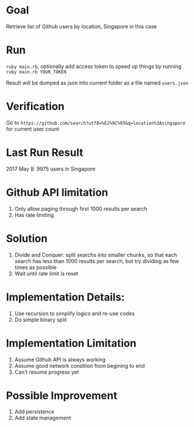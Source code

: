 # Goal

Retrieve list of Github users by location, Singapore in this case

# Run

`ruby main.rb`, optionally add access token to speed up things by running `ruby main.rb YOUR_TOKEN`

Result will be dumped as json into current folder as a file named `users.json`

# Verification

Go to `https://github.com/search?utf8=%E2%9C%93&q=location%3Asingapore` for current user count

# Last Run Result

2017 May 8: 9975 users in Singapore

# Github API limitation

1. Only allow paging through first 1000 results per search
2. Has rate limiting

# Solution

1. Divide and Conquer: split searchs into smaller chunks, so that each search has less than 1000 results per search, but try dividing as few times as possible
2. Wait until rate limit is reset

# Implementation Details:

1. Use recursion to simplify logics and re-use codes
2. Do simple binary split

# Implementation Limitation

1. Assume Github API is always working
2. Assume good network condition from begining to end
3. Can't resume progress yet

# Possible Improvement

1. Add persistence 
2. Add state management
